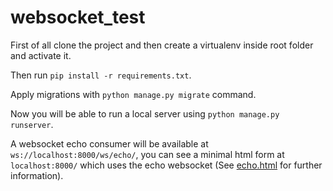 # websocket_test
First of all clone the project and then create a virtualenv inside root folder and activate it.

Then run `pip install -r requirements.txt`.

Apply migrations with `python manage.py migrate` command.

Now you will be able to run a local server using `python manage.py runserver`.

A websocket echo consumer will be available at `ws://localhost:8000/ws/echo/`, you can see a minimal html form at `localhost:8000/` which uses the echo websocket
(See [echo.html](templates/echo.html) for further information).
